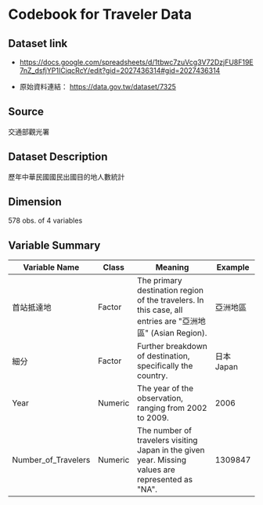 # Codebook for Traveler Data

## Dataset link

  - <https://docs.google.com/spreadsheets/d/1tbwc7zuVcg3V72DzjFU8F19E7nZ_dsfjYP1ICiqcRcY/edit?gid=2027436314#gid=2027436314>

  - 原始資料連結： https://data.gov.tw/dataset/7325

## Source 

交通部觀光署

## Dataset Description

歷年中華民國國民出國目的地人數統計

## Dimension

578 obs. of 4 variables

## Variable Summary

| Variable Name        | Class       | Meaning                                 | Example              |
|----------------------|-------------|-----------------------------------------|----------------------|
| 首站抵達地           | Factor | The primary destination region of the travelers. In this case, all entries are "亞洲地區" (Asian Region). | 亞洲地區              |
| 細分                 | Factor | Further breakdown of destination, specifically the country. | 日本Japan            |
| Year                 | Numeric     | The year of the observation, ranging from 2002 to 2009. | 2006                 |
| Number_of_Travelers  | Numeric     | The number of travelers visiting Japan in the given year. Missing values are represented as "NA". | 1309847              |
